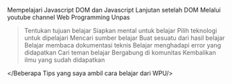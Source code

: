 Mempelajari Javascript DOM dan Javascript Lanjutan setelah DOM 
Melalui youtube channel Web Programming Unpas

<Beberapa Tips yang saya ambil cara belajar dari WPU>

> Tentukan tujuan belajar
> Siapkan mental untuk belajar
> Pilih teknologi untuk dipelajari
> Mencari sumber belajar
> Buat sesuatu dari hasil belajar
> Belajar membaca dokumentasi teknis
> Belajar menghadapi error yang didapatkan
> Cari teman belajar
> Bergabung di komunitas
> Kembalikan ilmu yang sudah didapatkan

</Beberapa Tips yang saya ambil cara belajar dari WPU/>